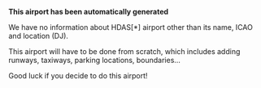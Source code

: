 **This airport has been automatically generated**

We have no information about HDAS[*] airport other than its name, ICAO and location (DJ).

This airport will have to be done from scratch, which includes adding runways, taxiways, parking locations, boundaries...

Good luck if you decide to do this airport!